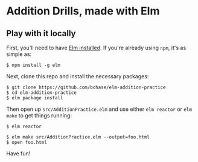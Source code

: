 # Addition Drills, made with Elm

## Play with it locally

First, you'll need to have [Elm installed](https://guide.elm-lang.org/install.html). If you're already using `npm`, it's as simple as:

```
$ npm install -g elm
```

Next, clone this repo and install the necessary packages:

```
$ git clone https://github.com/bchase/elm-addition-practice
$ cd elm-addition-practice
$ elm package install
```

Then open up `src/AdditionPractice.elm` and use either `elm reactor` or `elm make` to get things running:

```
$ elm reactor
```

```
$ elm make src/AdditionPractice.elm --output=foo.html
$ open foo.html
```

Have fun!
